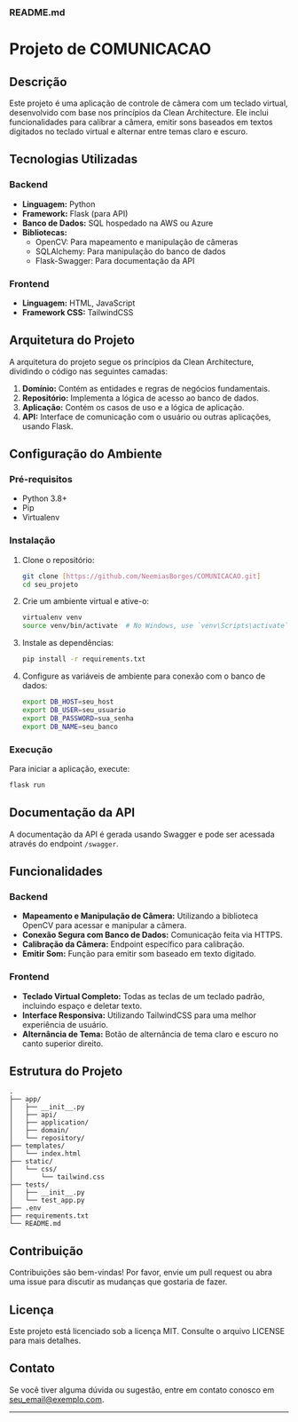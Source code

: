 ### README.md

# Projeto de COMUNICACAO

## Descrição

Este projeto é uma aplicação de controle de câmera com um teclado virtual, desenvolvido com base nos princípios da Clean Architecture. Ele inclui funcionalidades para calibrar a câmera, emitir sons baseados em textos digitados no teclado virtual e alternar entre temas claro e escuro.

## Tecnologias Utilizadas

### Backend

- **Linguagem:** Python
- **Framework:** Flask (para API)
- **Banco de Dados:** SQL hospedado na AWS ou Azure
- **Bibliotecas:**
  - OpenCV: Para mapeamento e manipulação de câmeras
  - SQLAlchemy: Para manipulação do banco de dados
  - Flask-Swagger: Para documentação da API

### Frontend

- **Linguagem:** HTML, JavaScript
- **Framework CSS:** TailwindCSS

## Arquitetura do Projeto

A arquitetura do projeto segue os princípios da Clean Architecture, dividindo o código nas seguintes camadas:

1. **Domínio:** Contém as entidades e regras de negócios fundamentais.
2. **Repositório:** Implementa a lógica de acesso ao banco de dados.
3. **Aplicação:** Contém os casos de uso e a lógica de aplicação.
4. **API:** Interface de comunicação com o usuário ou outras aplicações, usando Flask.

## Configuração do Ambiente

### Pré-requisitos

- Python 3.8+
- Pip
- Virtualenv

### Instalação

1. Clone o repositório:

    ```sh
    git clone [https://github.com/NeemiasBorges/COMUNICACAO.git]
    cd seu_projeto
    ```

2. Crie um ambiente virtual e ative-o:

    ```sh
    virtualenv venv
    source venv/bin/activate  # No Windows, use `venv\Scripts\activate`
    ```

3. Instale as dependências:

    ```sh
    pip install -r requirements.txt
    ```

4. Configure as variáveis de ambiente para conexão com o banco de dados:

    ```sh
    export DB_HOST=seu_host
    export DB_USER=seu_usuario
    export DB_PASSWORD=sua_senha
    export DB_NAME=seu_banco
    ```

### Execução

Para iniciar a aplicação, execute:

```sh
flask run
```

## Documentação da API

A documentação da API é gerada usando Swagger e pode ser acessada através do endpoint `/swagger`.

## Funcionalidades

### Backend

- **Mapeamento e Manipulação de Câmera:** Utilizando a biblioteca OpenCV para acessar e manipular a câmera.
- **Conexão Segura com Banco de Dados:** Comunicação feita via HTTPS.
- **Calibração da Câmera:** Endpoint específico para calibração.
- **Emitir Som:** Função para emitir som baseado em texto digitado.

### Frontend

- **Teclado Virtual Completo:** Todas as teclas de um teclado padrão, incluindo espaço e deletar texto.
- **Interface Responsiva:** Utilizando TailwindCSS para uma melhor experiência de usuário.
- **Alternância de Tema:** Botão de alternância de tema claro e escuro no canto superior direito.

## Estrutura do Projeto

```
.
├── app/
│   ├── __init__.py
│   ├── api/
│   ├── application/
│   ├── domain/
│   └── repository/
├── templates/
│   └── index.html
├── static/
│   └── css/
│       └── tailwind.css
├── tests/
│   ├── __init__.py
│   └── test_app.py
├── .env
├── requirements.txt
└── README.md
```

## Contribuição

Contribuições são bem-vindas! Por favor, envie um pull request ou abra uma issue para discutir as mudanças que gostaria de fazer.

## Licença

Este projeto está licenciado sob a licença MIT. Consulte o arquivo LICENSE para mais detalhes.

## Contato

Se você tiver alguma dúvida ou sugestão, entre em contato conosco em [seu_email@exemplo.com](mailto:neemiasb.dev@gmail.com).

---


